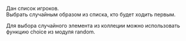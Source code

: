 Дан список игроков.  
Выбрать случайным образом из списка, кто будет ходить первым.

<div class="hint">
  Для выбора случайного элемента из коллеции можно использовать функцию choice из модуля random.
</div>
